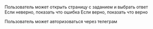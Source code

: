 Пользователь может открыть страницу с заданием и выбрать ответ
Если неверно, показать что ошибка
Если верно, показать что верно

Пользователь может авторизоваться через телеграм